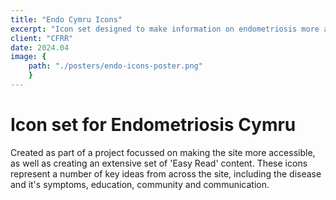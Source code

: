 ```yaml
---
title: "Endo Cymru Icons"
excerpt: "Icon set designed to make information on endometriosis more accessible"
client: "CFRR"
date: 2024.04
image: { 
	path: "./posters/endo-icons-poster.png" 
	}
---
```


# Icon set for Endometriosis Cymru

Created as part of a project focussed on making the site more accessible, as well as creating an extensive set of 'Easy Read' content. These icons represent a number of key ideas from across the site, including the disease and it's symptoms, education, community and communication.
